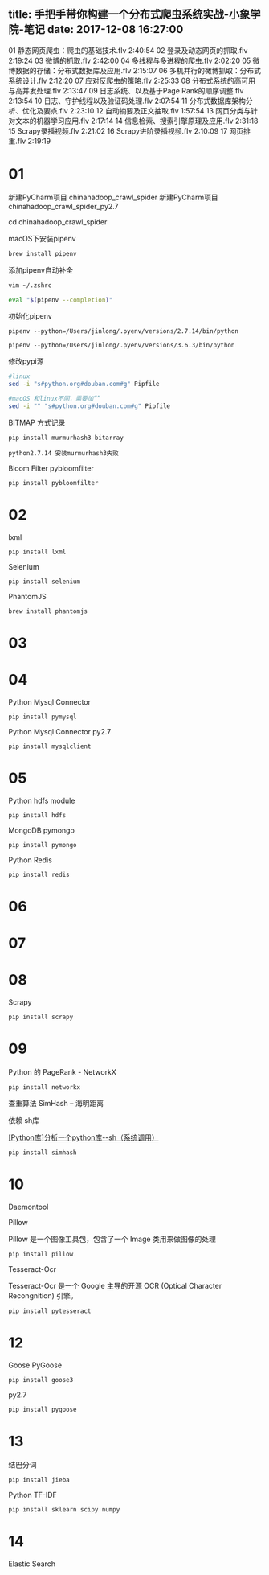 title: 手把手带你构建一个分布式爬虫系统实战-小象学院-笔记
date: 2017-12-08 16:27:00
---
01 静态网页爬虫：爬虫的基础技术.flv 2:40:54
02 登录及动态网页的抓取.flv 2:19:24
03 微博的抓取.flv 2:42:00
04 多线程与多进程的爬虫.flv 2:02:20
05 微博数据的存储：分布式数据库及应用.flv 2:15:07
06 多机并行的微博抓取：分布式系统设计.flv 2:12:20
07 应对反爬虫的策略.flv 2:25:33
08 分布式系统的高可用与高并发处理.flv 2:13:47
09 日志系统、以及基于Page Rank的顺序调整.flv 2:13:54
10 日志、守护线程以及验证码处理.flv 2:07:54
11 分布式数据库架构分析、优化及要点.flv 2:23:10
12 自动摘要及正文抽取.flv 1:57:54
13 网页分类与针对文本的机器学习应用.flv 2:17:14
14 信息检索、搜索引擎原理及应用.flv 2:31:18
15 Scrapy录播视频.flv 2:21:02
16 Scrapy进阶录播视频.flv 2:10:09
17 网页排重.flv 2:19:19

# 01
新建PyCharm项目 chinahadoop_crawl_spider
新建PyCharm项目 chinahadoop_crawl_spider_py2.7

cd chinahadoop_crawl_spider

macOS下安装pipenv

```bash
brew install pipenv
```
添加pipenv自动补全

```bash
vim ~/.zshrc

eval "$(pipenv --completion)"
```

初始化pipenv

```
pipenv --python=/Users/jinlong/.pyenv/versions/2.7.14/bin/python
```
```
pipenv --python=/Users/jinlong/.pyenv/versions/3.6.3/bin/python
```

修改pypi源

```bash
#linux
sed -i "s#python.org#douban.com#g" Pipfile

#macOS 和linux不同，需要加“”
sed -i "" "s#python.org#douban.com#g" Pipfile
```

BITMAP 方式记录

```
pip install murmurhash3 bitarray
```
```
python2.7.14 安装murmurhash3失败
```

Bloom Filter
pybloomfilter

```
pip install pybloomfilter
```

# 02

lxml

```
pip install lxml
```

Selenium

```
pip install selenium
```

PhantomJS

```
brew install phantomjs
```

# 03
# 04
Python Mysql Connector

```
pip install pymysql
```

Python Mysql Connector
py2.7

```
pip install mysqlclient
```

# 05
Python hdfs module

```
pip install hdfs
```

MongoDB
pymongo

```
pip install pymongo
```

Python Redis

```
pip install redis
```

# 06
# 07
# 08
Scrapy

```
pip install scrapy
```

# 09
Python 的 PageRank - NetworkX

```
pip install networkx
```

查重算法
SimHash – 海明距离

依赖 sh库

[[Python库]分析一个python库--sh（系统调用）](https://www.the5fire.com/analyze-python-lib-sh.html)

```
pip install simhash
```

# 10
Daemontool


Pillow

Pillow 是一个图像工具包，包含了一个 Image 类用来做图像的处理

```
pip install pillow
```

Tesseract-Ocr

Tesseract-Ocr 是一个 Google 主导的开源 OCR (Optical Character Recongnition) 引擎。

```
pip install pytesseract
```

# 12
Goose
PyGoose

```
pip install goose3
```

py2.7

```
pip install pygoose
```

# 13
结巴分词

```
pip install jieba
```

Python TF-IDF

```
pip install sklearn scipy numpy
```

# 14
Elastic Search
